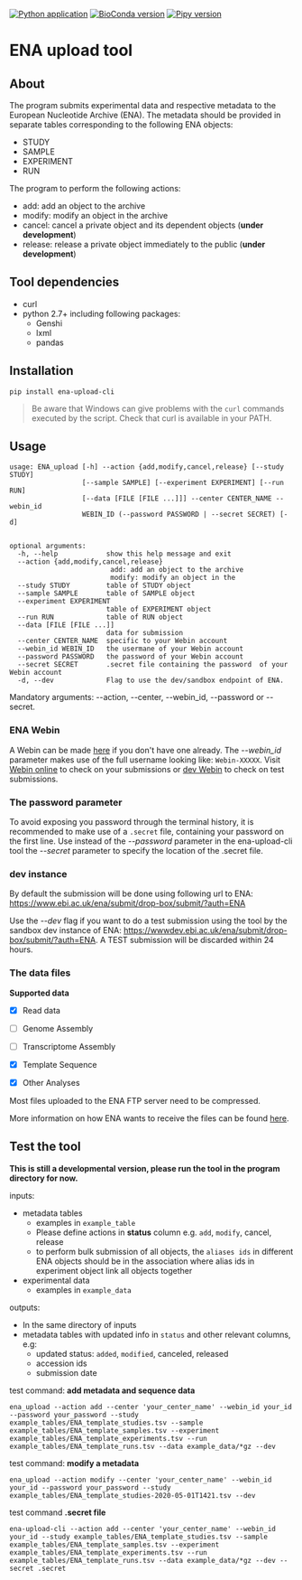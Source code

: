 [![Python application](https://github.com/usegalaxy-eu/ena-upload-cli/workflows/Python%20application/badge.svg)](https://github.com/usegalaxy-eu/ena-upload-cli/actions?query=workflow%3A%22Python+application%22)
[![BioConda version](https://anaconda.org/bioconda/ena-upload-cli/badges/version.svg)](https://anaconda.org/bioconda/ena-upload-cli)
[![Pipy version](https://badge.fury.io/py/ena-upload-cli.svg)](https://pypi.org/project/ena-upload-cli/)

# ENA upload tool

## About

The program submits experimental data and respective metadata to the European Nucleotide Archive (ENA). The metadata should be provided in separate tables corresponding to the following ENA objects:

* STUDY
* SAMPLE
* EXPERIMENT
* RUN

The program to perform the following actions:

* add: add an object to the archive
* modify: modify an object in the archive
* cancel: cancel a private object and its dependent objects (**under development**)
* release: release a private object immediately to the public (**under development**)

## Tool dependencies

* curl
* python 2.7+ including following packages:
  * Genshi
  * lxml
  * pandas

## Installation

```
pip install ena-upload-cli
```

> Be aware that Windows can give problems with the `curl` commands executed by the script. Check that curl is available in your PATH.

## Usage

```
usage: ENA_upload [-h] --action {add,modify,cancel,release} [--study STUDY]
                  [--sample SAMPLE] [--experiment EXPERIMENT] [--run RUN]
                  [--data [FILE [FILE ...]]] --center CENTER_NAME --webin_id
                  WEBIN_ID (--password PASSWORD | --secret SECRET) [-d]


optional arguments:
  -h, --help            show this help message and exit
  --action {add,modify,cancel,release}
                         add: add an object to the archive
                         modify: modify an object in the 
  --study STUDY         table of STUDY object
  --sample SAMPLE       table of SAMPLE object
  --experiment EXPERIMENT
                        table of EXPERIMENT object
  --run RUN             table of RUN object
  --data [FILE [FILE ...]]
                        data for submission
  --center CENTER_NAME  specific to your Webin account
  --webin_id WEBIN_ID   the usermane of your Webin account
  --password PASSWORD   the password of your Webin account
  --secret SECRET       .secret file containing the password  of your Webin account
  -d, --dev             Flag to use the dev/sandbox endpoint of ENA.
```

Mandatory arguments: --action, --center, --webin_id, --password or --secret.

### ENA Webin

A Webin can be made [here](https://www.ebi.ac.uk/ena/submit/sra/#home) if you don't have one already. The *--webin_id* parameter makes use of the full username looking like: `Webin-XXXXX`. Visit [Webin online](https://www.ebi.ac.uk/ena/submit/webin) to check on your submissions or [dev Webin](https://wwwdev.ebi.ac.uk/ena/submit/webin) to check on test submissions.

### The password parameter

To avoid exposing you password through the terminal history, it is recommended to make use of a `.secret` file, containing your password on the first line. Use instead of the *--password* parameter in the ena-upload-cli tool the *--secret* parameter to specify the location of the .secret file.


### dev instance


By default the submission will be done using following url to ENA: https://www.ebi.ac.uk/ena/submit/drop-box/submit/?auth=ENA

Use the *--dev* flag if you want to do a test submission using the tool by the sandbox dev instance of ENA: https://wwwdev.ebi.ac.uk/ena/submit/drop-box/submit/?auth=ENA. A TEST submission will be discarded within 24 hours.

### The data files

**Supported data**

- [x] Read data
- [ ] Genome Assembly
- [ ] Transcriptome Assembly
- [x] Template Sequence
- [x] Other Analyses


Most files uploaded to the ENA FTP server need to be compressed.

More information on how ENA wants to receive the files can be found [here](https://ena-docs.readthedocs.io/en/latest/submit/fileprep/preparation.html).

## Test the tool

**This is still a developmental version, please run the tool in the program directory for now.**

inputs:
* metadata tables
  * examples in `example_table`
  * Please define actions in **status** column e.g. `add`, `modify`, cancel, release
  * to perform bulk submission of all objects, the `aliases ids` in different ENA objects should be in the association where alias ids in experiment object link all objects together
* experimental data
  * examples in `example_data`

outputs:
* In the same directory of inputs
* metadata tables with updated info in `status` and other relevant columns, e.g:
  * updated status: `added`, `modified`, canceled, released
  * accession ids
  * submission date

test command: **add metadata and sequence data**

 `ena_upload --action add --center 'your_center_name' --webin_id your_id --password your_password --study example_tables/ENA_template_studies.tsv --sample example_tables/ENA_template_samples.tsv --experiment example_tables/ENA_template_experiments.tsv --run example_tables/ENA_template_runs.tsv --data example_data/*gz --dev`

 test command: **modify a metadata**

 `ena_upload --action modify --center 'your_center_name' --webin_id your_id --password your_password --study example_tables/ENA_template_studies-2020-05-01T1421.tsv --dev`

test command **.secret file**

`ena-upload-cli --action add --center 'your_center_name' --webin_id your_id --study example_tables/ENA_template_studies.tsv --sample example_tables/ENA_template_samples.tsv --experiment example_tables/ENA_template_experiments.tsv --run example_tables/ENA_template_runs.tsv --data example_data/*gz --dev --secret .secret`
